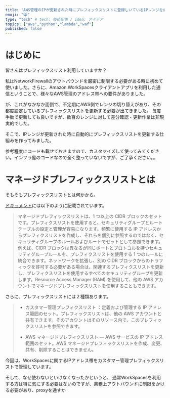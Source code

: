 ```yaml
---
title: "AWS管理のIPが更新された時にプレフィックスリストに登録しいているIPレンジを自動更新する"
emoji: "😸"
type: "tech" # tech: 技術記事 / idea: アイデア
topics: ["aws","python","lambda","waf"]
published: false
---
```


# はじめに

皆さんはプレフィックスリスト利用していますか？

私はNetworkFirewallのアウトバウンドを厳密に制限する必要がある時に初めて使いました。さらに、Amazon WorkSpacesクライアントアプリを利用した通信ということで、様々なAWS管理のアドレス帯への要件がありました。

が、これがなかなか面倒で、不定期にAWS側でレンジの切り替えがあり、その都度設定しているプレフィックスリストを更新する必要が出てきました。
毎度手動で更新しても良いですが、数百のレンジに対して差分確認・更新作業は非現実的でした。

そこで、IPレンジが更新された時に自動的にプレフィックスリストを更新する仕組みを作ってみました。

参考程度にコードも載せておきますので、カスタマイズして使ってみてください。インフラ屋のコードなので全く整っていないですが、ご了承ください。。


# マネージドプレフィックスリストとは

そもそもプレフィックスリストとは何かから。

[ドキュメント](https://docs.aws.amazon.com/ja_jp/vpc/latest/userguide/managed-prefix-lists.html)には以下のように記載されています。

> マネージドプレフィックスリストは、1 つ以上の CIDR ブロックのセットです。プレフィクスリストを使用すると、セキュリティグループとルートテーブルの設定と管理が容易になります。頻繁に使用する IP アドレスからプレフィクスリストを作成し、それらを個別に参照するのではなく、セキュリティグループのルールおよびルートでセットとして参照できます。例えば、CIDR ブロックは異なるが同じポートとプロトコルを持つセキュリティグループルールを、プレフィクスリストを使用する 1 つのルールに統合できます。ネットワークを拡張し、別の CIDR ブロックからのトラフィックを許可する必要がある場合は、関連するプレフィクスリストを更新し、プレフィクスリストを使用するすべてのセキュリティグループを更新します。Resource Access Manager (RAM) を使用して、他の AWS アカウントでマネージドプレフィックスリストを使用することもできます。

さらに、プレフィックスリストには２種類あります。

> * カスタマー管理プレフィクスリスト ：定義および管理する IP アドレス範囲のセット。プレフィックスリストは、他の AWS アカウントと共有できます。そのアカウントはそのリソース内で、このプレフィックスリストを参照できます。
> 
> * AWS マネージドプレフィクスリスト — AWS サービスの IP アドレス範囲のセット。AWS マネージドプレフィックスリストを作成、変更、共有、削除することはできません。

今回は、WorkSpacesに関するIPアドレス帯をカスタマー管理プレフィックスリストで管理しています。

そして、なぜ使わないといけなくなったかというと、
通常WorkSpacesを利用する方は特に気にする必要はないのですが、業務上アウトバウンドに制限をかける必要があり、proxyを通すか




